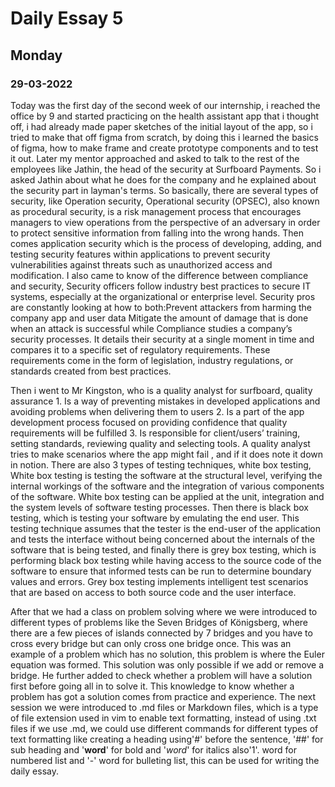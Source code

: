 # Daily Essay 5
## Monday
### 29-03-2022


Today was the first day of the second week of our internship, i reached the office by 9 and started practicing on the health assistant app that i thought off, i had already made paper sketches of the initial layout of the app, so i tried to make that off figma from scratch, by doing this i learned the basics of figma, how to make frame and create prototype components and to test it out. Later my mentor approached and asked to talk to the rest of the employees like Jathin, the head of the security at Surfboard Payments. So i asked Jathin about what he does for the company and he explained about the security part in layman's terms. So basically, there are several types of security, like Operation security, Operational security (OPSEC), also known as procedural security, is a risk management process that encourages managers to view operations from the perspective of an adversary in order to protect sensitive information from falling into the wrong hands. Then comes application security which is the process of developing, adding, and testing security features within applications to prevent security vulnerabilities against threats such as unauthorized access and modification. I also came to know of the difference between compliance and security, Security officers follow industry best practices to secure IT systems, especially at the organizational or enterprise level. Security pros are constantly looking at how to both:Prevent attackers from harming the company app  and user data Mitigate the amount of damage that is done when an attack is successful while Compliance studies a company’s security processes. It details their security at a single moment in time and compares it to a specific set of regulatory requirements. These requirements come in the form of legislation, industry regulations, or standards created from best practices.

Then i went to Mr Kingston, who is a quality analyst for surfboard,  quality assurance  1. Is a way of preventing mistakes in developed applications and avoiding problems when delivering them to users 2. Is a part of the app development process focused on providing confidence that quality requirements will be fulfilled 3. Is responsible for client/users’ training, setting standards, reviewing quality and selecting tools. A quality analyst tries to make scenarios where the app might fail , and if it does note it down in notion. There are also 3 types of testing techniques, white box testing, White box testing is testing the software at the structural level, verifying the internal workings of the software and the integration of various components of the software. White box testing can be applied at the unit, integration and the system levels of software testing processes. Then there is black box testing, which is testing your software by emulating the end user. This testing technique assumes that the tester is the end-user of the application and tests the interface without being concerned about the internals of the software that is being tested, and finally there is grey box testing, which is performing black box testing while having access to the source code of the software to ensure that informed tests can be run to determine boundary values and errors. Grey box testing implements intelligent test scenarios that are based on access to both source code and the user interface.

After that we had a class on problem solving where we were introduced to different types of problems like the Seven Bridges of Königsberg, where there are a few pieces of islands connected by 7 bridges and you have to cross every bridge but can only cross one bridge once. This was an example of a problem which has no solution, this problem is where the Euler equation was formed. This solution was only possible if we add or remove a bridge. He further added to check whether a problem will have a solution first before going all in to solve it. This knowledge to know whether a problem has got a solution comes from practice and experience. The next session we were introduced to .md files or Markdown files, which is a type of file extension used in vim to enable text formatting, instead of using .txt files if we use .md, we could use different commands for different types of text formatting like creating a heading using'#' before the sentence, '##' for sub heading and '**word**' for bold and '*word*' for italics also'1'. word for numbered list and  '-' word for bulleting list, this can be used for writing the daily essay. 
